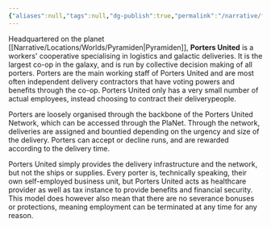 ```yaml
---
{"aliases":null,"tags":null,"dg-publish":true,"permalink":"/narrative/factions/corporations/porters-united/","dgPassFrontmatter":true}
---
```


Headquartered on the planet [[Narrative/Locations/Worlds/Pyramiden\|Pyramiden]], **Porters United** is a workers' cooperative specialising in logistics and galactic deliveries. It is the largest co-op in the galaxy, and is run by collective decision making of all porters. Porters are the main working staff of Porters United and are most often independent delivery contractors that have voting powers and benefits through the co-op. Porters United only has a very small number of actual employees, instead choosing to contract their deliverypeople.

Porters are loosely organised through the backbone of the Porters United Network, which can be accessed through the PlaNet. Through the network, deliveries are assigned and bountied depending on the urgency and size of the delivery. Porters can accept or decline runs, and are rewarded according to the delivery time.

Porters United simply provides the delivery infrastructure and the network, but not the ships or supplies. Every porter is, technically speaking, their own self-employed business unit, but Porters United acts as healthcare provider as well as tax instance to provide benefits and financial security. This model does however also mean that there are no severance bonuses or protections, meaning employment can be terminated at any time for any reason.

